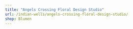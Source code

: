 ```yaml
---
title: "Angels Crossing Floral Design Studio"
url: /indian-wells/angels-crossing-floral-design-studio/
shop: Blumen
---
```

